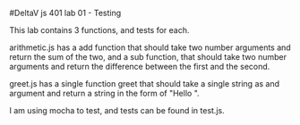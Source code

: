 #DeltaV js 401 lab 01 - Testing

This lab contains 3 functions, and tests for each.

arithmetic.js has a add function that should take two number arguments and return the sum of the two, and a sub function, that should take two number arguments and return the difference between the first and the second.

greet.js has a single function greet that should take a single string as and argument and return a string in the form of "Hello <string>".

I am using mocha to test, and tests can be found in test.js.
